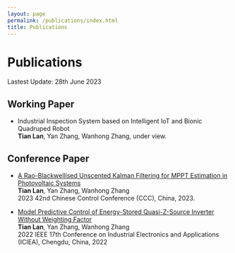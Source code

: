 ```yaml
---
layout: page
permalink: /publications/index.html
title: Publications
---
```


# Publications

Lastest Update: 28th June 2023&nbsp; 

## Working Paper

- Industrial Inspection System based on Intelligent IoT and Bionic Quadruped Robot<br>**Tian Lan**, Yan Zhang, Wanhong Zhang, under view.<br>

## Conference Paper


- [A Rao-Blackwellised Unscented Kalman Filtering for MPPT Estimation in Photovoltaic Systems](https://tianlan9308.github.io/mypaper/ccc2023.pdf)<br>**Tian Lan**, Yan Zhang, Wanhong Zhang<br>2023 42nd Chinese Control Conference (CCC), China, 2023.<br>

- [Model Predictive Control of Energy-Stored Quasi-Z-Source Inverter Without Weighting Factor](https://tianlan9308.github.io/mypaper/iciea2022-000404.pdf)<br>**Tian Lan**, Yan Zhang, Wanhong Zhang<br>2022 IEEE 17th Conference on Industrial Electronics and Applications (ICIEA), Chengdu, China, 2022<br>

<br>
